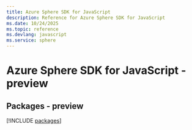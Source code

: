 ```yaml
---
title: Azure Sphere SDK for JavaScript
description: Reference for Azure Sphere SDK for JavaScript
ms.date: 10/24/2025
ms.topic: reference
ms.devlang: javascript
ms.service: sphere
---
```

# Azure Sphere SDK for JavaScript - preview
## Packages - preview
[!INCLUDE [packages](sphere-index.md)]